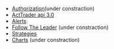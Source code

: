 - [Authorization](auth/)(under constraction)
- [ActTrader api 3.0](acttrader-api/)
- [Alerts](alerts/)
- [Follow The Leader](ftl/) (under constraction)
- [Strategies](strategies/) 
- [Charts](charts/) (under constraction)
